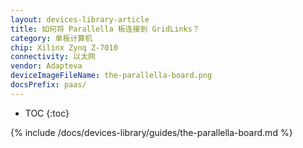 ```yaml
---
layout: devices-library-article
title: 如何将 Parallella 板连接到 GridLinks？
category: 单板计算机
chip: Xilinx Zynq Z-7010
connectivity: 以太网
vendor: Adapteva
deviceImageFileName: the-parallella-board.png
docsPrefix: paas/
---
```



* TOC
{:toc}

{% include /docs/devices-library/guides/the-parallella-board.md %}